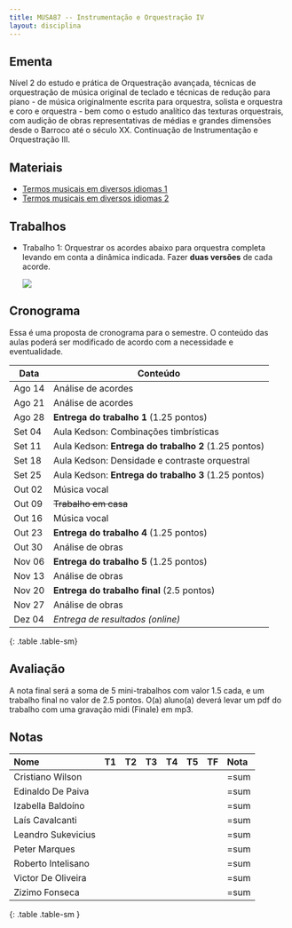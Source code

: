 ```yaml
---
title: MUSA87 -- Instrumentação e Orquestração IV
layout: disciplina
---
```


## Ementa

Nível 2 do estudo e prática de Orquestração avançada, técnicas de
orquestração de música original de teclado e técnicas de redução para
piano - de música originalmente escrita para orquestra, solista e
orquestra e coro e orquestra - bem como o estudo analítico das
texturas orquestrais, com audição de obras representativas de médias e
grandes dimensões desde o Barroco até o século XX. Continuação de
Instrumentação e Orquestração III.

## Materiais

- [Termos musicais em diversos idiomas 1][20]
- [Termos musicais em diversos idiomas 2][21]


## Trabalhos

- Trabalho 1: Orquestrar os acordes abaixo para orquestra completa
levando em conta a dinâmica indicada. Fazer **duas versões** de cada
acorde.

  ![](/trabalho-acordes.png)

<!--
- Trabalho 2: Orquestrar dois trechos da Sonata 26 de Beethoven: do
  *início até a letra A* e do *Allegro até a letra B*. [Partitura][3]
  e [Áudio][4].

- Trabalho 3: Orquestrar dois trechos do Noturno op. 48 no. 1 de
  Chopin: os primeiros 8 compassos e da indicação em vermelho *2a
  parte* (na última página) até o final. [Partitura][5] e [Áudio][6].

- Trabalho 4: Orquestrar os primeiros 8 compassos do _Menuet Antique_
  de Ravel (até a barra dupla, 1a casa) usando a seguinte formação
  orquestral: 2 flautas, 1 piccolo, 2 oboés, 1 corne inglês, 2
  clarinetes, 1 clarinete baixo, 2 fagotes, 1 contra-fagote, 4
  trompas, 3 trompetes, timpanos, harpa, e cordas. [Partitura][7] e
  [Áudio][8].

- Trabalho 5: Orquestrar o seguinte trecho para piano. Levar em conta
  a textura original. [Partitura][9]. (não temos gravação)

- Trabalho Final: Orquestrar o início do Prelúdio no. 1 para violão de
  Villa-Lobos (até a palavra "FIM" em vermelho na terceira página).
  Lembre-se que o violão **soa uma oitava abaixo** do escrito. Assim
  como uma orquestração de música para piano, é importante adaptar o
  original para a sonoridade da orquestra fazendo o uso de dobramentos
  e mudanças de oitavas quando necessário, porém sem alterar a
  característica original da composição. A sua orquestração deverá
  complementar a forma e o gesto musical da composição original.
  [Partitura][10] e [Áudio][11].

-->

## Cronograma

Essa é uma proposta de cronograma para o semestre. O conteúdo das
aulas poderá ser modificado de acordo com a necessidade e
eventualidade.


| Data   | Conteúdo                                             |
| ---    | ---                                                  |
| Ago 14 | Análise de acordes                                   |
| Ago 21 | Análise de acordes                                   |
| Ago 28 | **Entrega do trabalho 1** (1.25 pontos)              |
| Set 04 | Aula Kedson: Combinações timbrísticas                |
| Set 11 | Aula Kedson: **Entrega do trabalho 2** (1.25 pontos) |
| Set 18 | Aula Kedson: Densidade e contraste orquestral        |
| Set 25 | Aula Kedson: **Entrega do trabalho 3** (1.25 pontos) |
| Out 02 | Música vocal                                         |
| Out 09 | <del>Trabalho em casa</del>                          |
| Out 16 | Música vocal                                         |
| Out 23 | **Entrega do trabalho 4** (1.25 pontos)              |
| Out 30 | Análise de obras                                     |
| Nov 06 | **Entrega do trabalho 5** (1.25 pontos)              |
| Nov 13 | Análise de obras                                     |
| Nov 20 | **Entrega do trabalho final** (2.5 pontos)           |
| Nov 27 | Análise de obras                                     |
| Dez 04 | *Entrega de resultados (online)*                     |
{: .table .table-sm}


## Avaliação

A nota final será a soma de 5 mini-trabalhos com valor 1.5 cada, e um
trabalho final no valor de 2.5 pontos. O(a) aluno(a) deverá levar um
pdf do trabalho com uma gravação midi (Finale) em mp3.


## Notas


| Nome               | T1 | T2 | T3 | T4 | T5 | TF | Nota |
|:-------------------|:---|:---|:---|:---|:---|:---|:-----|
| Cristiano Wilson   |    |    |    |    |    |    | =sum |
| Edinaldo De Paiva  |    |    |    |    |    |    | =sum |
| Izabella Baldoíno  |    |    |    |    |    |    | =sum |
| Laís Cavalcanti    |    |    |    |    |    |    | =sum |
| Leandro Sukevicius |    |    |    |    |    |    | =sum |
| Peter Marques      |    |    |    |    |    |    | =sum |
| Roberto Intelisano |    |    |    |    |    |    | =sum |
| Victor De Oliveira |    |    |    |    |    |    | =sum |
| Zizimo Fonseca     |    |    |    |    |    |    | =sum |
{: .table .table-sm }


[1]: https://www.dropbox.com/s/bw5ilcba4xlm103/Tchaikovsky%20Sinfonia%206%20-%20Trecho.pdf?dl=1
[2]: https://www.dropbox.com/s/zy9981088balrte/Tchaikovsky%20Symphony%206%20-%20Movement%204.mkv?dl=1
[3]: https://www.dropbox.com/s/behf8dl9mgo3hqo/Beethoven%20-%20Sonata%2026.pdf?dl=1
[4]: https://www.dropbox.com/s/wk74bgxze21jtl2/Beethoven%20-%20Sonata%2026.mp3?dl=1
[5]: https://www.dropbox.com/s/86i4pbibxpszcef/Chopin%20Noturno.pdf?dl=1
[6]: https://www.dropbox.com/s/lyfxdmyaz525ert/Chopin%20Noturno.mp3?dl=1
[7]: https://www.dropbox.com/s/z1tel6ep7108l39/Ravel%20Menuet%20Antique.pdf?dl=1
[8]: https://www.dropbox.com/s/335ycroed5lr8yq/Menuet%20Antique.m4a?dl=1
[9]: https://www.dropbox.com/s/zrrqe7kbrw33yx2/Trabalho%205.pdf?dl=1
[10]: https://www.dropbox.com/s/phrzbwkrwn00ptd/Villa-Lobos%20Preludio%201.pdf?dl=1
[11]: https://www.dropbox.com/s/ef57g844lh2wlkg/Villa-Lobos%20Preludio%201.mp3?dl=1

[20]: https://connect.issaquah.wednet.edu/high/ihs/staff/mr_longmans_orchestras/w/general_orchestra_information/2605/music-terms
[21]: https://web.library.yale.edu/cataloging/music/instname
